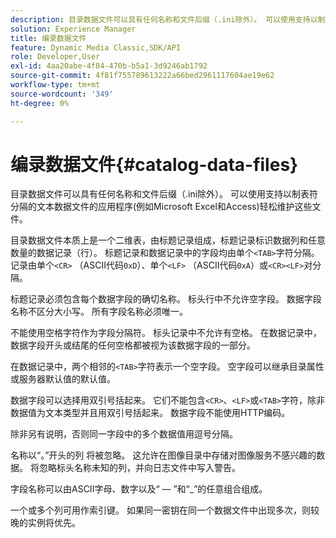 ```yaml
---
description: 目录数据文件可以具有任何名称和文件后缀（.ini除外）。 可以使用支持以制表符分隔的文本数据文件的应用程序(例如Microsoft Excel和Access)轻松维护这些文件。
solution: Experience Manager
title: 编录数据文件
feature: Dynamic Media Classic,SDK/API
role: Developer,User
exl-id: 4aa20abe-4f84-470b-b5a1-3d9246ab1792
source-git-commit: 4f81f755789613222a66bed2961117604ae19e62
workflow-type: tm+mt
source-wordcount: '349'
ht-degree: 0%

---
```


# 编录数据文件{#catalog-data-files}

目录数据文件可以具有任何名称和文件后缀（.ini除外）。 可以使用支持以制表符分隔的文本数据文件的应用程序(例如Microsoft Excel和Access)轻松维护这些文件。

目录数据文件本质上是一个二维表，由标题记录组成，标题记录标识数据列和任意数量的数据记录（行）。 标题记录和数据记录中的字段均由单个`<TAB>`字符分隔。 记录由单个`<CR>` （ASCII代码`0xD`）、单个`<LF>` （ASCII代码`0xA`）或`<CR><LF>`对分隔。

标题记录必须包含每个数据字段的确切名称。 标头行中不允许空字段。 数据字段名称不区分大小写。 所有字段名称必须唯一。

不能使用空格字符作为字段分隔符。 标头记录中不允许有空格。 在数据记录中，数据字段开头或结尾的任何空格都被视为该数据字段的一部分。

在数据记录中，两个相邻的`<TAB>`字符表示一个空字段。 空字段可以继承目录属性或服务器默认值的默认值。

数据字段可以选择用双引号括起来。 它们不能包含`<CR>`、`<LF>`或`<TAB>`字符，除非数据值为文本类型并且用双引号括起来。 数据字段不能使用HTTP编码。

除非另有说明，否则同一字段中的多个数据值用逗号分隔。

名称以“。”开头的列 将被忽略。 这允许在图像目录中存储对图像服务不感兴趣的数据。 将忽略标头名称未知的列，并向日志文件中写入警告。

字段名称可以由ASCII字母、数字以及“ — ”和“_”的任意组合组成。

一个或多个列可用作索引键。 如果同一密钥在同一个数据文件中出现多次，则较晚的实例将优先。
